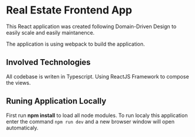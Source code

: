 # Real Estate Frontend App
This React application was created following Domain-Driven Design to easily scale and easily maintanence.

The application is using webpack to build the application.

## Involved Technologies
All codebase is writen in Typescript. Using ReactJS Framework to compose the views.

## Runing Application Locally 
First run **npm install** to load all node modules.
To run localy this application enter the command `npm run dev` and a new browser window will open automaticaly.